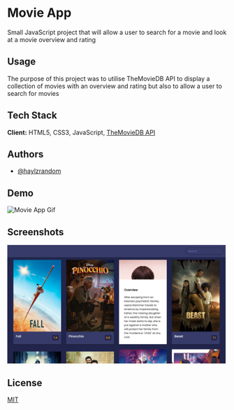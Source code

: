 # Movie App

Small JavaScript project that will allow a user to search for a movie and look
at a movie overview and rating

## Usage

The purpose of this project was to utilise TheMovieDB API to display a
collection of movies with an overview and rating but also to allow a user to
search for movies

## Tech Stack

**Client:** HTML5, CSS3, JavaScript,
[TheMovieDB API]('https://api.themoviedb.org')

## Authors

- [@haylzrandom](https://www.github.com/haylzrandom)

## Demo

<img src="../../assets/gifs/movie-app.gif" alt="Movie App Gif" width="500"  />

## Screenshots

<img src="../../assets/screenshots/Movie-App.png" alt="Movie App Screenshot" width="500" />

## License

[MIT](https://choosealicense.com/licenses/mit/)
